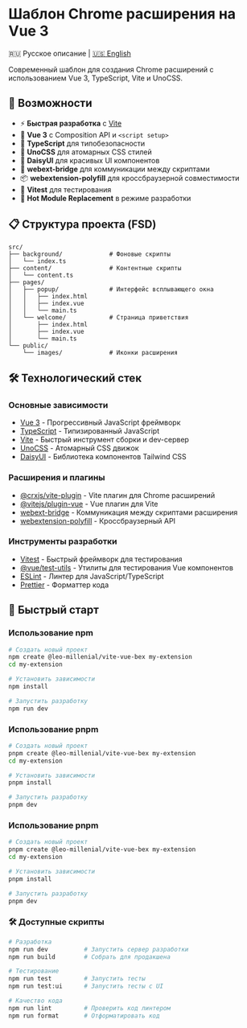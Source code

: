 # Шаблон Chrome расширения на Vue 3

🇷🇺 Русское описание | [🇺🇸 English](./README.md)

Современный шаблон для создания Chrome расширений с использованием Vue 3, TypeScript, Vite и UnoCSS.

## 🚀 Возможности

- ⚡ **Быстрая разработка** с [Vite](https://vitejs.dev/)
- 🎯 **Vue 3** с Composition API и `<script setup>`
- 🔷 **TypeScript** для типобезопасности
- 🎨 **UnoCSS** для атомарных CSS стилей
- 🌸 **DaisyUI** для красивых UI компонентов
- 🔧 **webext-bridge** для коммуникации между скриптами
- 📦 **webextension-polyfill** для кроссбраузерной совместимости
- 🧪 **Vitest** для тестирования
- 🔄 **Hot Module Replacement** в режиме разработки

## 📋 Структура проекта (FSD)

```
src/
├── background/             # Фоновые скрипты
│   └── index.ts
├── content/                # Контентные скрипты
│   └── content.ts
├── pages/
│   ├── popup/              # Интерфейс всплывающего окна
│   │   ├── index.html
│   │   ├── index.vue
│   │   └── main.ts
│   └── welcome/            # Страница приветствия
│       ├── index.html
│       ├── index.vue
│       └── main.ts
└── public/
    └── images/             # Иконки расширения
```


## 🛠 Технологический стек

### Основные зависимости
- [Vue 3](https://vuejs.org/) - Прогрессивный JavaScript фреймворк
- [TypeScript](https://www.typescriptlang.org/) - Типизированный JavaScript
- [Vite](https://vitejs.dev/) - Быстрый инструмент сборки и dev-сервер
- [UnoCSS](https://unocss.dev/) - Атомарный CSS движок
- [DaisyUI](https://daisyui.com/) - Библиотека компонентов Tailwind CSS

### Расширения и плагины
- [@crxjs/vite-plugin](https://crxjs.dev/vite-plugin/) - Vite плагин для Chrome расширений
- [@vitejs/plugin-vue](https://github.com/vitejs/vite-plugin-vue) - Vue плагин для Vite
- [webext-bridge](https://github.com/zikaari/webext-bridge) - Коммуникация между скриптами расширения
- [webextension-polyfill](https://github.com/mozilla/webextension-polyfill) - Кроссбраузерный API

### Инструменты разработки
- [Vitest](https://vitest.dev/) - Быстрый фреймворк для тестирования
- [@vue/test-utils](https://test-utils.vuejs.org/) - Утилиты для тестирования Vue компонентов
- [ESLint](https://eslint.org/) - Линтер для JavaScript/TypeScript
- [Prettier](https://prettier.io/) - Форматтер кода

## 🚀 Быстрый старт

### Использование npm

```bash
# Создать новый проект
npm create @leo-millenial/vite-vue-bex my-extension
cd my-extension

# Установить зависимости
npm install

# Запустить разработку
npm run dev
```

### Использование pnpm

```bash
# Создать новый проект
pnpm create @leo-millenial/vite-vue-bex my-extension
cd my-extension

# Установить зависимости
pnpm install

# Запустить разработку
pnpm dev
```

### Использование pnpm

```bash
# Создать новый проект
pnpm create @leo-millenial/vite-vue-bex my-extension
cd my-extension

# Установить зависимости
pnpm install

# Запустить разработку
pnpm dev
```

### 🛠 Доступные скрипты

```bash
# Разработка
npm run dev          # Запустить сервер разработки
npm run build        # Собрать для продакшена

# Тестирование
npm run test         # Запустить тесты
npm run test:ui      # Запустить тесты с UI

# Качество кода
npm run lint         # Проверить код линтером
npm run format       # Отформатировать код
```
